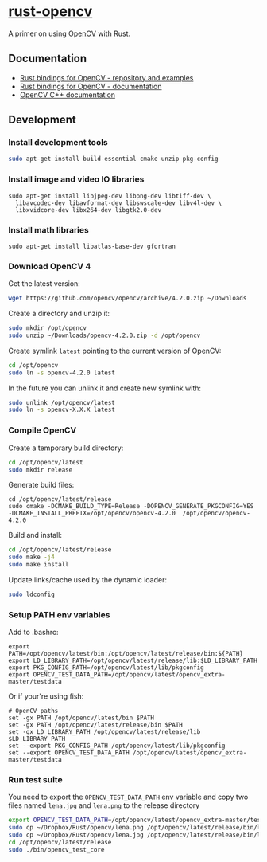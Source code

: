 # [rust-opencv](https://github.com/fbielejec/rust-opencv)

A primer on using [OpenCV](https://opencv.org/opencv-4-0/) with [Rust](https://www.rust-lang.org/).

## Documentation

- [Rust bindings for OpenCV - repository and examples](https://github.com/twistedfall/opencv-rust/)
- [Rust bindings for OpenCV - documentation](https://docs.rs/opencv/0.33.0/opencv/)
- [OpenCV C++ documentation](https://docs.opencv.org/master/)

## Development

### Install development tools
```bash
sudo apt-get install build-essential cmake unzip pkg-config
```

### Install image and video IO libraries
```
sudo apt-get install libjpeg-dev libpng-dev libtiff-dev \
  libavcodec-dev libavformat-dev libswscale-dev libv4l-dev \
  libxvidcore-dev libx264-dev libgtk2.0-dev
```

### Install math libraries
```
sudo apt-get install libatlas-base-dev gfortran
```

### Download OpenCV 4
Get the latest version:
```bash
wget https://github.com/opencv/opencv/archive/4.2.0.zip ~/Downloads
```

Create a directory and unzip it:
```bash
sudo mkdir /opt/opencv
sudo unzip ~/Downloads/opencv-4.2.0.zip -d /opt/opencv
```

Create symlink `latest` pointing to the current version of OpenCV:
```bash
cd /opt/opencv
sudo ln -s opencv-4.2.0 latest
```

In the future you can unlink it and create new symlink with:
```bash
sudo unlink /opt/opencv/latest
sudo ln -s opencv-X.X.X latest
```

### Compile OpenCV
Create a temporary build directory:
```bash
cd /opt/opencv/latest
sudo mkdir release
```

Generate build files:
```
cd /opt/opencv/latest/release
sudo cmake -DCMAKE_BUILD_TYPE=Release -DOPENCV_GENERATE_PKGCONFIG=YES -DCMAKE_INSTALL_PREFIX=/opt/opencv/opencv-4.2.0  /opt/opencv/opencv-4.2.0
```

Build and install:
```bash
cd /opt/opencv/latest/release
sudo make -j4
sudo make install
```

Update links/cache used by the dynamic loader:
```bash
sudo ldconfig
```

### Setup PATH env variables
Add to .bashrc:
```
export PATH=/opt/opencv/latest/bin:/opt/opencv/latest/release/bin:${PATH}
export LD_LIBRARY_PATH=/opt/opencv/latest/release/lib:$LD_LIBRARY_PATH
export PKG_CONFIG_PATH=/opt/opencv/latest/lib/pkgconfig
export OPENCV_TEST_DATA_PATH=/opt/opencv/latest/opencv_extra-master/testdata
```

Or if your're using fish:
```fish
# OpenCV paths
set -gx PATH /opt/opencv/latest/bin $PATH
set -gx PATH /opt/opencv/latest/release/bin $PATH
set -gx LD_LIBRARY_PATH /opt/opencv/latest/release/lib $LD_LIBRARY_PATH
set --export PKG_CONFIG_PATH /opt/opencv/latest/lib/pkgconfig
set --export OPENCV_TEST_DATA_PATH /opt/opencv/latest/opencv_extra-master/testdata
```
### Run test suite

You need to export the `OPENCV_TEST_DATA_PATH` env variable and copy two files named `lena.jpg` and `lena.png` to the release directory
```bash
export OPENCV_TEST_DATA_PATH=/opt/opencv/latest/opencv_extra-master/testdata
sudo cp ~/Dropbox/Rust/opencv/lena.png /opt/opencv/latest/release/bin/lena.png
sudo cp ~/Dropbox/Rust/opencv/lena.jpg /opt/opencv/latest/release/bin/lena.jpg
cd /opt/opencv/latest/release
sudo ./bin/opencv_test_core
```
